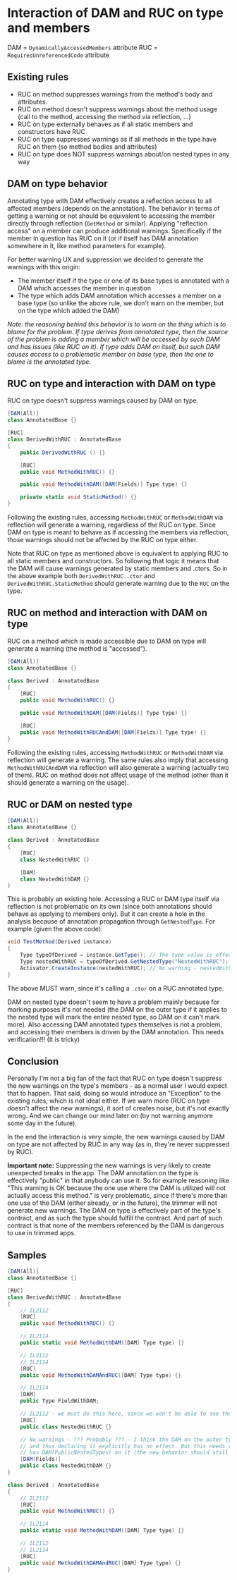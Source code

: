 # Interaction of DAM and RUC on type and members

DAM = `DynamicallyAccessedMembers` attribute
RUC = `RequiresUnreferencedCode` attribute

## Existing rules

* RUC on method suppresses warnings from the method's body and attributes.
* RUC on method doesn't suppress warnings about the method usage (call to the method, accessing the method via reflection, ...)
* RUC on type externally behaves as if all static members and constructors have RUC
* RUC on type suppresses warnings as if all methods in the type have RUC on them (so method bodies and attributes)
* RUC on type does NOT suppress warnings about/on nested types in any way

## DAM on type behavior

Annotating type with DAM effectively creates a reflection access to all affected members (depends on the annotation). The behavior in terms of getting a warning or not should be equivalent to accessing the member directly through reflection (`GetMethod` or similar).
Applying "reflection access" on a member can produce additional warnings. Specifically if the member in question has RUC on it (or if itself has DAM annotation somewhere in it, like method parameters for example).

For better warning UX and suppression we decided to generate the warnings with this origin:

* The member itself if the type or one of its base types is annotated with a DAM which accesses the member in question
* The type which adds DAM annotation which accesses a member on a base type (so unlike the above rule, we don't warn on the member, but on the type which added the DAM)

*Note: the reasoning behind this behavior is to warn on the thing which is to blame for the problem. If type derives from annotated type, then the source of the problem is adding a member which will be accessed by such DAM and has issues (like RUC on it). If type adds DAM on itself, but such DAM causes access to a problematic member on base type, then the one to blame is the annotated type.*

## RUC on type and interaction with DAM on type

RUC on type doesn't suppress warnings caused by DAM on type.

```csharp
[DAM(All)]
class AnnotatedBase {}

[RUC]
class DerivedWithRUC : AnnotatedBase
{
    public DerivedWithRUC () {}

    [RUC]
    public void MethodWithRUC() {}

    public void MethodWithDAM([DAM(Fields)] Type type) {}

    private static void StaticMethod() {}
}
```

Following the existing rules, accessing `MethodWithRUC` or `MethodWithDAM` via reflection will generate a warning, regardless of the RUC on type.
Since DAM on type is meant to behave as if accessing the members via reflection, those warnings should not be affected by the RUC on type either.

Note that RUC on type as mentioned above is equivalent to applying RUC to all static members and constructors. So following that logic it means
that the DAM will cause warnings generated by static members and .ctors. So in the above example both `DerivedWithRUC..ctor` and `DerivedWithRUC.StaticMethod`
should generate warning due to the `RUC` on the type.

## RUC on method and interaction with DAM on type

RUC on a method which is made accessible due to DAM on type will generate a warning (the method is "accessed").

```csharp
[DAM(All)]
class AnnotatedBase {}

class Derived : AnnotatedBase
{
    [RUC]
    public void MethodWithRUC() {}

    public void MethodWithDAM([DAM(Fields)] Type type) {}

    [RUC]
    public void MethodWithRUCAndDAM([DAM(Fields)] Type type) {}
}
```

Following the existing rules, accessing `MethodWithRUC` or `MethodWithDAM` via reflection will generate a warning. The same rules also imply that accessing `MethodWithRUCAndDAM` via reflection will also generate a warning (actually two of them).
RUC on method does not affect usage of the method (other than it should generate a warning on the usage).

## RUC or DAM on nested type

```csharp
[DAM(All)]
class AnnotatedBase {}

class Derived : AnnotatedBase
{
    [RUC]
    class NestedWithRUC {}

    [DAM]
    class NestedWithDAM {}
}
```

This is probably an existing hole. Accessing a RUC or DAM type itself via reflection is not problematic on its own (since both annotations should behave as applying to members only). But it can create a hole in the analysis because of annotation propagation through `GetNestedType`. For example (given the above code):

```csharp
void TestMethod(Derived instance)
{
    Type typeOfDerived = instance.GetType(); // The type value is effectively annotated with All
    Type nestedWithRUC = typeOfDerived.GetNestedType("NestedWithRUC"); // The resulting type value is effectively annotated with All
    Activator.CreateInstance(nestedWithRUC); // No warning - nestedWithRUC has All annotation on it
}
```

The above MUST warn, since it's calling a `.ctor` on a RUC annotated type.

DAM on nested type doesn't seem to have a problem mainly because for marking purposes it's not needed (the DAM on the outer type if it applies to the nested type will mark the entire nested type, so DAM on it can't mark more).
Also accessing DAM annotated types themselves is not a problem, and accessing their members is driven by the DAM annotation.
This needs verification!!! (It is tricky)

## Conclusion

Personally I'm not a big fan of the fact that RUC on type doesn't suppress the new warnings on the type's members - as a normal user I would expect that to happen. That said, doing so would introduce an "Exception" to the existing rules, which is not ideal either. If we warn more (RUC on type doesn't affect the new warnings), it sort of creates noise, but it's not exactly wrong. And we can change our mind later on (by not warning anymore some day in the future).

In the end the interaction is very simple, the new warnings caused by DAM on type are not affected by RUC in any way (as in, they're never suppressed by RUC).

**Important note:** Suppressing the new warnings is very likely to create unexpected breaks in the app. The DAM annotation on the type is effectively "public" in that anybody can use it. So for example reasoning like "This warning is OK because the one use where the DAM is utilized will not actually access this method." is very problematic, since if there's more than one use of the DAM (either already, or in the future), the trimmer will not generate new warnings. The DAM on type is effectively part of the type's contract, and as such the type should fulfill the contract. And part of such contract is that none of the members referenced by the DAM is dangerous to use in trimmed apps.

## Samples

```csharp
[DAM(All)]
class AnnotatedBase {}

[RUC]
class DerivedWithRUC : AnnotatedBase
{
    // IL2112
    [RUC]
    public void MethodWithRUC() {}

    // IL2114
    public static void MethodWithDAM([DAM] Type type) {}

    // IL2112
    // IL2114
    [RUC]
    public void MethodWithDAMAndRUC([DAM] Type type) {}

    // IL2114
    [DAM]
    public Type FieldWithDAM;

    // IL2112 - we must do this here, since we won't be able to see the RUC anywhere else
    [RUC]
    public class NestedWithRUC {}

    // No warnings - ??? Probably ??? - I think the DAM on the outer type effectively implies DAM(All) on the nested type
    // and thus declaring it explicitly has no effect. But this needs validation specifically for cases where the outer type
    // has DAM(PublicNestedTypes) on it (the new behavior should still imply All on the nested type in such case I think)
    [DAM(Fields)]
    public class NestedWithDAM {}
}

class Derived : AnnotatedBase
{
    // IL2112
    [RUC]
    public void MethodWithRUC() {}

    // IL2114
    public static void MethodWithDAM([DAM] Type type) {}

    // IL2112
    // IL2114
    [RUC]
    public void MethodWithDAMAndRUC([DAM] Type type) {}
}
```
